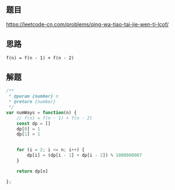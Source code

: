 ## 题目
https://leetcode-cn.com/problems/qing-wa-tiao-tai-jie-wen-ti-lcof/

## 思路

```
f(n) = f(n - 1) + f(n - 2)
```

## 解题
```js
/**
 * @param {number} n
 * @return {number}
 */
var numWays = function(n) {
    // f(n) = f(n - 1) + f(n - 2)
    const dp = []
    dp[0] = 1
    dp[1] = 1


    for (i = 2; i <= n; i++) {
        dp[i] = (dp[i - 1] + dp[i - 2]) % 1000000007
    }

    return dp[n]

};

```
